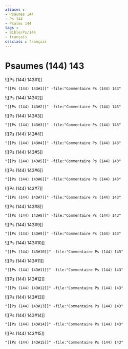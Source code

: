 ```yaml
---
aliases : 
- Psaumes 144
- Ps 144
- Psalms 144
tags : 
- Bible/Ps/144
- français
cssclass : français
---
```


# Psaumes (144) 143

![[Ps (144) 143#1]]

```query
"[[Ps (144) 143#1]]" -file:"Commentaire Ps (144) 143"
```

![[Ps (144) 143#2]]

```query
"[[Ps (144) 143#2]]" -file:"Commentaire Ps (144) 143"
```

![[Ps (144) 143#3]]

```query
"[[Ps (144) 143#3]]" -file:"Commentaire Ps (144) 143"
```

![[Ps (144) 143#4]]

```query
"[[Ps (144) 143#4]]" -file:"Commentaire Ps (144) 143"
```

![[Ps (144) 143#5]]

```query
"[[Ps (144) 143#5]]" -file:"Commentaire Ps (144) 143"
```

![[Ps (144) 143#6]]

```query
"[[Ps (144) 143#6]]" -file:"Commentaire Ps (144) 143"
```

![[Ps (144) 143#7]]

```query
"[[Ps (144) 143#7]]" -file:"Commentaire Ps (144) 143"
```

![[Ps (144) 143#8]]

```query
"[[Ps (144) 143#8]]" -file:"Commentaire Ps (144) 143"
```

![[Ps (144) 143#9]]

```query
"[[Ps (144) 143#9]]" -file:"Commentaire Ps (144) 143"
```

![[Ps (144) 143#10]]

```query
"[[Ps (144) 143#10]]" -file:"Commentaire Ps (144) 143"
```

![[Ps (144) 143#11]]

```query
"[[Ps (144) 143#11]]" -file:"Commentaire Ps (144) 143"
```

![[Ps (144) 143#12]]

```query
"[[Ps (144) 143#12]]" -file:"Commentaire Ps (144) 143"
```

![[Ps (144) 143#13]]

```query
"[[Ps (144) 143#13]]" -file:"Commentaire Ps (144) 143"
```

![[Ps (144) 143#14]]

```query
"[[Ps (144) 143#14]]" -file:"Commentaire Ps (144) 143"
```

![[Ps (144) 143#15]]

```query
"[[Ps (144) 143#15]]" -file:"Commentaire Ps (144) 143"
```

